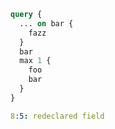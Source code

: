 ```graphql
query {
  ... on bar {
    fazz
  }
  bar
  max 1 {
    foo
    bar
  }
}
```

```yaml
8:5: redeclared field
```